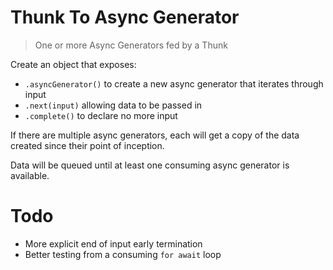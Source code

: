 # Thunk To Async Generator

> One or more Async Generators fed by a Thunk

Create an object that exposes:

* `.asyncGenerator()` to create a new async generator that iterates through input
* `.next(input)` allowing data to be passed in
* `.complete()` to declare no more input

If there are multiple async generators, each will get a copy of the data created since their point of inception.

Data will be queued until at least one consuming async generator is available.

# Todo

* More explicit end of input early termination
* Better testing from a consuming `for await` loop

